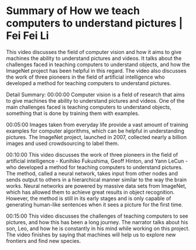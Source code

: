 # Summary of How we teach computers to understand pictures | Fei Fei Li

This video discusses the field of computer vision and how it aims to give machines the ability to understand pictures and videos. It talks about the challenges faced in teaching computers to understand objects, and how the ImageNet project has been helpful in this regard. The video also discusses the work of three pioneers in the field of artificial intelligence who developed a method for teaching computers to understand pictures.

Detail Summary: 
00:00:00
Computer vision is a field of research that aims to give machines the ability to understand pictures and videos. One of the main challenges faced is teaching computers to understand objects, something that is done by training them with examples.

00:05:00
Images taken from everyday life provide a vast amount of training examples for computer algorithms, which can be helpful in understanding pictures. The ImageNet project, launched in 2007, collected nearly a billion images and used crowdsourcing to label them.

00:10:00
This video discusses the work of three pioneers in the field of artificial intelligence - Kunihiko Fukushima, Geoff Hinton, and Yann LeCun - who developed a method for teaching computers to understand pictures. The method, called a neural network, takes input from other nodes and sends output to others in a hierarchical manner similar to the way the brain works. Neural networks are powered by massive data sets from ImageNet, which has allowed them to achieve great results in object recognition. However, the method is still in its early stages and is only capable of generating human-like sentences when it sees a picture for the first time.

00:15:00
This video discusses the challenges of teaching computers to see pictures, and how this has been a long journey. The narrator talks about his son, Leo, and how he is constantly in his mind while working on this project. The video finishes by saying that machines will help us to explore new frontiers and find new species.

